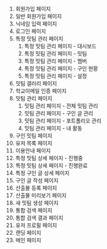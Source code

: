 1. 회원가입 페이지
2. 일반 회원가입 페이지
3. 닉네임 입력 페이지
4. 로그인 페이지
5. 특정 밋팀 관리 페이지
	1. 특정 밋팀 관리 페이지 - 대시보드
	2. 특정 밋팀 관리 페이지 - 밋팀
	3. 특정 밋팀 관리 페이지 - 멤버
	4. 특정 밋팀 관리 페이지 - 구인 현황
	5. 특정 밋팀 관리 페이지 - 설정
6. 밋팀 갤러리 페이지
7. 학교이메일 인증 페이지
8. 밋팀 관리 페이지
	1. 밋팀 관리 페이지 - 전체 밋팀 관리
	2. 밋팀 관리 페이지 - 구인 글 관리
	3. 밋팀 관리 페이지 - 포트폴리오 관리
	4. 밋팀 관리 페이지  - 내 활동
9. 구인 밋팀 페이지
10. 유저 목록 페이지
11. 이용안내 페이지
12. 특정 밋팀 상세 페이지 - 진행중
13. 특정 밋팀 상세 페이지 - 진행완료
14. 특정 구인 글 상세 페이지
15. 구인 글 작성 페이지
16. 산출물 등록 페이지
17. 산출물 미리보기 페이지
18. 새 밋팀 생성 페이지
19. 통합 검색 페이지
20. 통합 검색 결과 페이지
21. 유저 프로필 페이지
22. 랜딩 페이지
23. 메인 페이지

